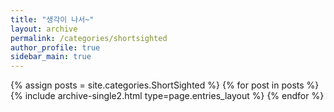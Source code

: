 ```yaml
---
title: "생각이 나서~"
layout: archive
permalink: /categories/shortsighted
author_profile: true
sidebar_main: true
---
```


{% assign posts = site.categories.ShortSighted %}
{% for post in posts %} {% include archive-single2.html type=page.entries_layout %} {% endfor %}